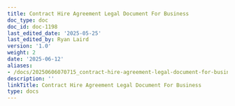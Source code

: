 ```yaml
---
title: Contract Hire Agreement Legal Document For Business
doc_type: doc
doc_id: doc-1198
last_edited_date: '2025-05-25'
last_edited_by: Ryan Laird
version: '1.0'
weight: 2
date: '2025-06-12'
aliases:
- /docs/20250606070715_contract-hire-agreement-legal-document-for-business_1_1/
description: ''
linkTitle: Contract Hire Agreement Legal Document For Business
type: docs
---
```


